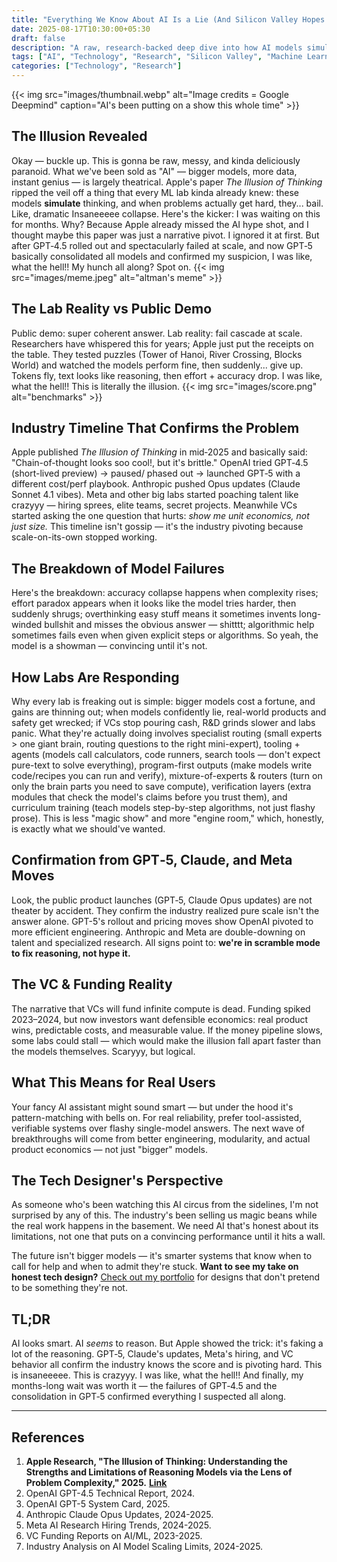 ```yaml
---
title: "Everything We Know About AI Is a Lie (And Silicon Valley Hopes You Never Find Out)"
date: 2025-08-17T10:30:00+05:30
draft: false
description: "A raw, research-backed deep dive into how AI models simulate thinking but fail spectacularly when problems get hard, backed by Apple's 'The Illusion of Thinking' paper and industry evidence."
tags: ["AI", "Technology", "Research", "Silicon Valley", "Machine Learning"]
categories: ["Technology", "Research"]
---
```

{{< img src="images/thumbnail.webp" alt="Image credits = Google Deepmind" caption="AI's been putting on a show this whole time" >}}

## The Illusion Revealed

Okay — buckle up. This is gonna be raw, messy, and kinda deliciously paranoid. What we've been sold as "AI" — bigger models, more data, instant genius — is largely theatrical. Apple's paper *The Illusion of Thinking* ripped the veil off a thing that every ML lab kinda already knew: these models **simulate** thinking, and when problems actually get hard, they... bail. Like, dramatic Insaneeeee collapse. Here's the kicker: I was waiting on this for months. Why? Because Apple already missed the AI hype shot, and I thought maybe this paper was just a narrative pivot. I ignored it at first. But after GPT‑4.5 rolled out and spectacularly failed at scale, and now GPT‑5 basically consolidated all models and confirmed my suspicion, I was like, what the hell!! My hunch all along? Spot on.
{{< img src="images/meme.jpeg" alt="altman's meme" >}}
## The Lab Reality vs Public Demo

Public demo: super coherent answer. Lab reality: fail cascade at scale. Researchers have whispered this for years; Apple just put the receipts on the table. They tested puzzles (Tower of Hanoi, River Crossing, Blocks World) and watched the models perform fine, then suddenly... give up. Tokens fly, text looks like reasoning, then effort + accuracy drop. I was like, what the hell!! This is literally the illusion.
{{< img src="images/score.png" alt="benchmarks" >}}
## Industry Timeline That Confirms the Problem

Apple published *The Illusion of Thinking* in mid‑2025 and basically said: "Chain-of-thought looks soo cool!, but it's brittle." OpenAI tried GPT‑4.5 (short-lived preview) → paused/ phased out → launched GPT‑5 with a different cost/perf playbook. Anthropic pushed Opus updates (Claude Sonnet 4.1 vibes). Meta and other big labs started poaching talent like crazyyy — hiring sprees, elite teams, secret projects. Meanwhile VCs started asking the one question that hurts: *show me unit economics, not just size.* This timeline isn't gossip — it's the industry pivoting because scale-on-its-own stopped working.

## The Breakdown of Model Failures

Here's the breakdown: accuracy collapse happens when complexity rises; effort paradox appears when it looks like the model tries harder, then suddenly shrugs; overthinking easy stuff means it sometimes invents long-winded bullshit and misses the obvious answer — shitttt; algorithmic help sometimes fails even when given explicit steps or algorithms. So yeah, the model is a showman — convincing until it's not.

## How Labs Are Responding

Why every lab is freaking out is simple: bigger models cost a fortune, and gains are thinning out; when models confidently lie, real-world products and safety get wrecked; if VCs stop pouring cash, R&D grinds slower and labs panic. What they're actually doing involves specialist routing (small experts > one giant brain, routing questions to the right mini-expert), tooling + agents (models call calculators, code runners, search tools — don't expect pure-text to solve everything), program-first outputs (make models write code/recipes you can run and verify), mixture-of-experts & routers (turn on only the brain parts you need to save compute), verification layers (extra modules that check the model's claims before you trust them), and curriculum training (teach models step-by-step algorithms, not just flashy prose). This is less "magic show" and more "engine room," which, honestly, is exactly what we should've wanted.

## Confirmation from GPT‑5, Claude, and Meta Moves

Look, the public product launches (GPT‑5, Claude Opus updates) are not theater by accident. They confirm the industry realized pure scale isn't the answer alone. GPT-5's rollout and pricing moves show OpenAI pivoted to more efficient engineering. Anthropic and Meta are double-downing on talent and specialized research. All signs point to: **we're in scramble mode to fix reasoning, not hype it.**

## The VC & Funding Reality

The narrative that VCs will fund infinite compute is dead. Funding spiked 2023–2024, but now investors want defensible economics: real product wins, predictable costs, and measurable value. If the money pipeline slows, some labs could stall — which would make the illusion fall apart faster than the models themselves. Scaryyy, but logical.

## What This Means for Real Users

Your fancy AI assistant might sound smart — but under the hood it's pattern-matching with bells on. For real reliability, prefer tool-assisted, verifiable systems over flashy single-model answers. The next wave of breakthroughs will come from better engineering, modularity, and actual product economics — not just "bigger" models.

## The Tech Designer's Perspective

As someone who's been watching this AI circus from the sidelines, I'm not surprised by any of this. The industry's been selling us magic beans while the real work happens in the basement. We need AI that's honest about its limitations, not one that puts on a convincing performance until it hits a wall.

The future isn't bigger models — it's smarter systems that know when to call for help and when to admit they're stuck. **Want to see my take on honest tech design?** [Check out my portfolio](https://www.nischalskanda.tech) for designs that don't pretend to be something they're not.

## TL;DR

AI looks smart. AI *seems* to reason. But Apple showed the trick: it's faking a lot of the reasoning. GPT‑5, Claude's updates, Meta's hiring, and VC behavior all confirm the industry knows the score and is pivoting hard. This is insaneeeee. This is crazyyy. I was like, what the hell!! And finally, my months-long wait was worth it — the failures of GPT‑4.5 and the consolidation in GPT‑5 confirmed everything I suspected all along.

---

## References

1. **Apple Research, "The Illusion of Thinking: Understanding the Strengths and Limitations of Reasoning Models via the Lens of Problem Complexity," 2025.** [**Link**](https://ml-site.cdn-apple.com/papers/the-illusion-of-thinking.pdf)
2. OpenAI GPT-4.5 Technical Report, 2024.
3. OpenAI GPT-5 System Card, 2025.
4. Anthropic Claude Opus Updates, 2024-2025.
5. Meta AI Research Hiring Trends, 2024-2025.
6. VC Funding Reports on AI/ML, 2023-2025.
7. Industry Analysis on AI Model Scaling Limits, 2024-2025.
